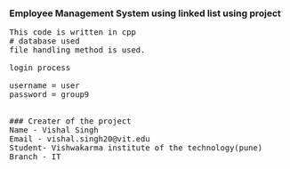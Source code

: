 ### Employee Management System using linked list using project 
<pre>
This code is written in cpp
# database used
file handling method is used.

login process

username = user
password = group9

 
### Creater of the project
Name - Vishal Singh
Email - vishal.singh20@vit.edu
Student- Vishwakarma institute of the technology(pune)
Branch - IT
</li>
